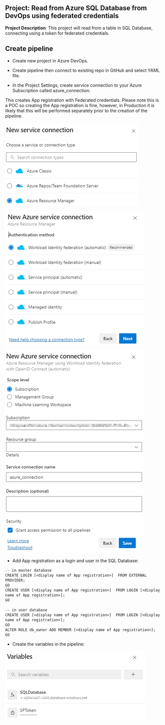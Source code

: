 ## Project: Read from Azure SQL Database from DevOps using federated credentials

**Project Description**: This project will read from a table in SQL Database, connecting using a token for federated credentials.

## Create pipeline

* Create new project in Azure DevOps.

* Create pipeline then connect to existing repo in GitHub and select YAML file.

* In the Project Settings, create service connection to your Azure Subscription called azure_connection:

This creates App registration with Federated credentials. Please note this is a POC so creating the App registration is fine, however, in Production it is likely that this will be performed separately prior to the creation of the pipeline.

![Create service connection 1](/screenshots/Create_service_connection_1.png)

![Create service connection 2](/screenshots/Create_service_connection_2.png)

![Create service connection 2](/screenshots/Create_service_connection_3.png)

* Add App registration as a login and user in the SQL Database:

```
-- in master database
CREATE LOGIN [<display name of App registration>]  FROM EXTERNAL PROVIDER;
GO
CREATE USER [<display name of App registration>]  FROM LOGIN [<display name of App registration>];
GO

-- in user database
CREATE USER [<display name of App registration>]  FROM LOGIN [<display name of App registration>];
GO
ALTER ROLE db_owner ADD MEMBER [<display name of App registration>];
GO
```

* Create the variables in the pipeline:

![Pipeline variables](/screenshots/pipeline_variables.png)